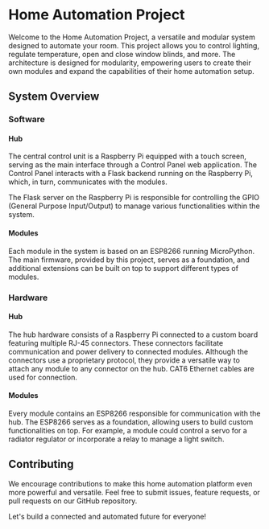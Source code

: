 # Home Automation Project

Welcome to the Home Automation Project, a versatile and modular system designed to automate your room. This project allows you to control lighting, regulate temperature, open and close window blinds, and more. The architecture is designed for modularity, empowering users to create their own modules and expand the capabilities of their home automation setup.

## System Overview

### Software

#### Hub
The central control unit is a Raspberry Pi equipped with a touch screen, serving as the main interface through a Control Panel web application. The Control Panel interacts with a Flask backend running on the Raspberry Pi, which, in turn, communicates with the modules.

The Flask server on the Raspberry Pi is responsible for controlling the GPIO (General Purpose Input/Output) to manage various functionalities within the system.

#### Modules
Each module in the system is based on an ESP8266 running MicroPython. The main firmware, provided by this project, serves as a foundation, and additional extensions can be built on top to support different types of modules.

### Hardware

#### Hub
The hub hardware consists of a Raspberry Pi connected to a custom board featuring multiple RJ-45 connectors. These connectors facilitate communication and power delivery to connected modules. Although the connectors use a proprietary protocol, they provide a versatile way to attach any module to any connector on the hub. CAT6 Ethernet cables are used for connection.

#### Modules
Every module contains an ESP8266 responsible for communication with the hub. The ESP8266 serves as a foundation, allowing users to build custom functionalities on top. For example, a module could control a servo for a radiator regulator or incorporate a relay to manage a light switch.

## Contributing

We encourage contributions to make this home automation platform even more powerful and versatile. Feel free to submit issues, feature requests, or pull requests on our GitHub repository.

Let's build a connected and automated future for everyone!
